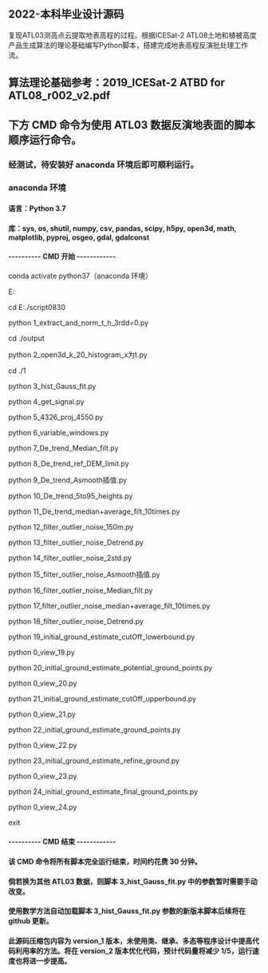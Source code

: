 ## 2022-本科毕业设计源码
复现ATL03测高点云提取地表高程的过程。根据ICESat-2 ATL08土地和植被高度产品生成算法的理论基础编写Python脚本，搭建完成地表高程反演批处理工作流。


## 算法理论基础参考：2019_ICESat-2 ATBD for ATL08_r002_v2.pdf


## 下方 CMD 命令为使用 ATL03 数据反演地表面的脚本顺序运行命令。
### 经测试，待安装好 anaconda 环境后即可顺利运行。

### anaconda 环境
#### 语言：Python 3.7
#### 库：sys, os, shutil, numpy, csv, pandas, scipy, h5py, open3d, math, matplotlib, pyproj,  osgeo, gdal, gdalconst

#### ---------- CMD 开始 ------------
conda activate python37（anaconda 环境）

E:

cd E:./script0830

python 1_extract_and_norm_t_h_3rdd=0.py

cd ./output

python 2_open3d_k_20_histogram_x为t.py

cd ./1

python 3_hist_Gauss_fit.py

python 4_get_signal.py

python 5_4326_proj_4550.py

python 6_variable_windows.py

python 7_De_trend_Median_filt.py

python 8_De_trend_ref_DEM_limit.py

python 9_De_trend_Asmooth插值.py

python 10_De_trend_5to95_heights.py

python 11_De_trend_median+average_filt_10times.py

python 12_filter_outlier_noise_150m.py

python 13_filter_outlier_noise_Detrend.py

python 14_filter_outlier_noise_2std.py

python 15_filter_outlier_noise_Asmooth插值.py

python 16_filter_outlier_noise_Median_filt.py

python 17_filter_outlier_noise_median+average_filt_10times.py

python 18_filter_outlier_noise_Detrend.py

python 19_initial_ground_estimate_cutOff_lowerbound.py

python 0_view_19.py

python 20_initial_ground_estimate_potential_ground_points.py

python 0_view_20.py

python 21_initial_ground_estimate_cutOff_upperbound.py

python 0_view_21.py

python 22_initial_ground_estimate_ground_points.py

python 0_view_22.py

python 23_initial_ground_estimate_refine_ground.py

python 0_view_23.py

python 24_initial_ground_estimate_final_ground_points.py

python 0_view_24.py

exit
#### ---------- CMD 结束 ------------

#### 该 CMD 命令将所有脚本完全运行结束，时间约花费 30 分钟。
#### 倘若换为其他 ATL03 数据，则脚本 3_hist_Gauss_fit.py 中的参数暂时需要手动改变。
#### 使用数学方法自动加载脚本 3_hist_Gauss_fit.py 参数的新版本脚本后续将在 github 更新。

#### 此源码压缩包内容为 version_1 版本，未使用类、继承、多态等程序设计中提高代码利用率的方法。将在 version_2 版本优化代码，预计代码量将减少 1/5，运行速度也将进一步提高。
